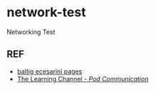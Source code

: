# network-test
Networking Test

## REF
- [baltig ecesarini pages](https://ecesarini.baltig-pages.infn.it/doc/kubernetes/dive-into-network/index.html)
- [The Learning Channel - _Pod Communication_](https://www.youtube.com/watch?v=B6FsWNUnRo0&t=2958s)
